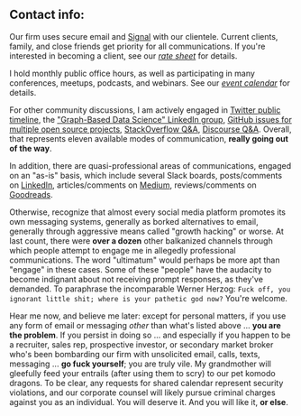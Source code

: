 
## Contact info:

Our firm uses secure email and [Signal](https://signal.org/) with our clientele.
Current clients, family, and close friends get priority for all communications.
If you're interested in becoming a client, see our [*rate sheet*](https://derwen.ai/flywheel#rates) for details.

I hold monthly public office hours, as well as participating in many conferences, meetups, podcasts, and webinars. See our [*event calendar*](https://derwen.ai/events) for details.

For other community discussions, I am actively engaged in 
[Twitter public timeline](https://twitter.com/pacoid),
the ["Graph-Based Data Science" LinkedIn group](https://www.linkedin.com/groups/6725785/),
[GitHub issues for multiple open source projects](https://github.com/ceteri),
[StackOverflow Q&A](https://stackoverflow.com/story/pacoid),
[Discourse Q&A](https://answers.knowledgegraph.tech/). Overall, that represents eleven available modes of communication, **really going out of the way**.

In addition, there are quasi-professional areas of communications, engaged on an "as-is" basis, which include several Slack boards, posts/comments on [LinkedIn](https://www.linkedin.com/in/ceteri/), articles/comments on [Medium](https://medium.com/@pacoid), reviews/comments on [Goodreads](https://www.goodreads.com/author/show/6544919.Paco_Nathan).

Otherwise, recognize that almost every social media platform promotes its own messaging systems, generally as borked alternatives to email, generally through aggressive means called "growth hacking" or worse.
At last count, there were **over a dozen** other balkanized channels through which people attempt to engage me in allegedly professional communications.
The word "ultimatum" would perhaps be more apt than "engage" in these cases.
Some of these "people" have the audacity to become indignant about not receiving prompt responses, as they've demanded.
To paraphrase the incomparable Werner Herzog: `Fuck off, you ignorant little shit; where is your pathetic god now?` You're welcome.

Hear me now, and believe me later: except for personal matters, if you use any form of email or messaging *other* than what's listed above ... **you are the problem**.
If you persist in doing so ... 
and especially if you happen to be a recruiter, sales rep, prospective investor, or secondary market broker who's been bombarding our firm with unsolicited email, calls, texts, messaging ... **go fuck yourself**; you are truly vile.
My grandmother will gleefully feed your entrails (after using them to scry) to our pet komodo dragons.
To be clear, any requests for shared calendar represent security violations, and our corporate counsel will likely pursue criminal charges against you as an individual.
You will deserve it. And you will like it, **or else**.
